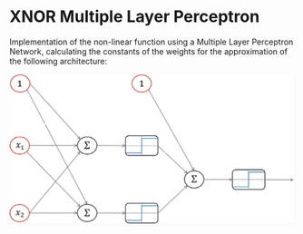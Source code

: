 
# XNOR Multiple Layer Perceptron


Implementation of the non-linear function using a Multiple Layer Perceptron Network, calculating the constants of the weights for the approximation of the following architecture:


![Image](https://raw.githubusercontent.com/agsmilinas/XNOR_MLP/master/image.png)
